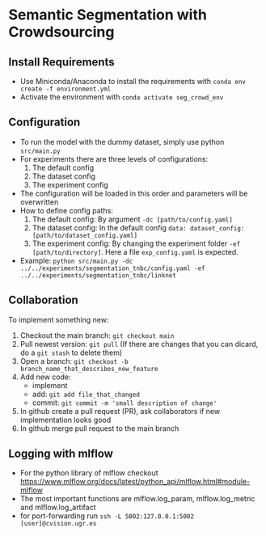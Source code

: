 # Semantic Segmentation with Crowdsourcing

## Install Requirements
* Use Miniconda/Anaconda to install the requirements with `conda env create -f environment.yml`
* Activate the environment with `conda activate seg_crowd_env`


## Configuration
* To run the model with the dummy dataset, simply use python `src/main.py`
* For experiments there are three levels of configurations:
    1. The default config
    2. The dataset config
    3. The experiment config
* The configuration will be loaded in this order and parameters will be overwritten
* How to define config paths:
    1. The default config: By argument `-dc [path/to/config.yaml]`
    2. The dataset config: In the default config `data: dataset_config: [path/to/dataset_config.yaml]`
    3. The experiment config: By changing the experiment folder `-ef [path/to/directory]`. Here a file `exp_config.yaml` is expected.
* Example: `python src/main.py -dc ../../experiments/segmentation_tnbc/config.yaml -ef ../../experiments/segmentation_tnbc/linknet`
    
    
## Collaboration
To implement something new:
1. Checkout the main branch: `git checkout main`
2. Pull newest version: `git pull` (If there are changes that you can dicard, do a `git stash` to delete them)
3. Open a branch: `git checkout -b branch_name_that_describes_new_feature`
4. Add new code:
    * implement
    * add: `git add file_that_changed`
    * commit: `git commit -m 'small description of change'`
5. In github create a pull request (PR), ask collaborators if new implementation looks good
6. In github merge pull request to the main branch


## Logging with mlflow
* For the python library of mlflow checkout https://www.mlflow.org/docs/latest/python_api/mlflow.html#module-mlflow 
* The most important functions are mlflow.log_param, mlflow.log_metric and mlflow.log_artifact
* for port-forwarding run `ssh -L 5002:127.0.0.1:5002 [user]@cvision.ugr.es`





